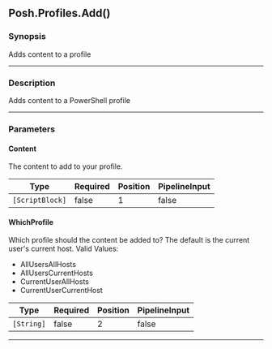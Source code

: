 Posh.Profiles.Add()
-------------------

### Synopsis
Adds content to a profile

---

### Description

Adds content to a PowerShell profile

---

### Parameters
#### **Content**
The content to add to your profile.

|Type           |Required|Position|PipelineInput|
|---------------|--------|--------|-------------|
|`[ScriptBlock]`|false   |1       |false        |

#### **WhichProfile**
Which profile should the content be added to?
The default is the current user's current host.
Valid Values:

* AllUsersAllHosts
* AllUsersCurrentHosts
* CurrentUserAllHosts
* CurrentUserCurrentHost

|Type      |Required|Position|PipelineInput|
|----------|--------|--------|-------------|
|`[String]`|false   |2       |false        |

---
